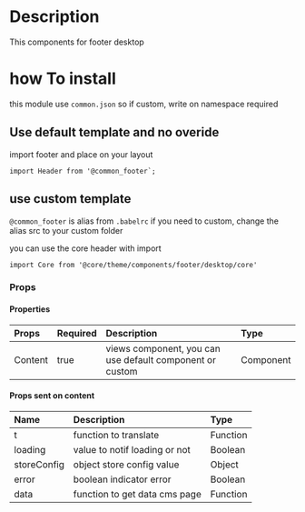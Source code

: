 # Description

This components for footer desktop

# how To install

this module use `common.json` so if custom, write on namespace required

## Use default template and no overide

import footer and place on your layout

```
import Header from '@common_footer`;
```
## use custom template

`@common_footer` is alias from `.babelrc` if you need to custom, change the alias src to your custom folder

you can use the core header with import

`import Core from '@core/theme/components/footer/desktop/core'`

### Props

#### Properties
| Props       | Required | Description | Type |
| :---        | :---     | :---        |:---  |
| Content      |  true    | views component, you can use default component or custom | Component |

#### Props sent on content

| Name       | Description | Type |
| :---       | :---        |:---        |
| t      | function to translate| Function |
| loading     | value to notif loading or not| Boolean |
| storeConfig     | object store config value| Object |
| error       | boolean  indicator error | Boolean | - |
| data        | function to get data cms page | Function | - |

